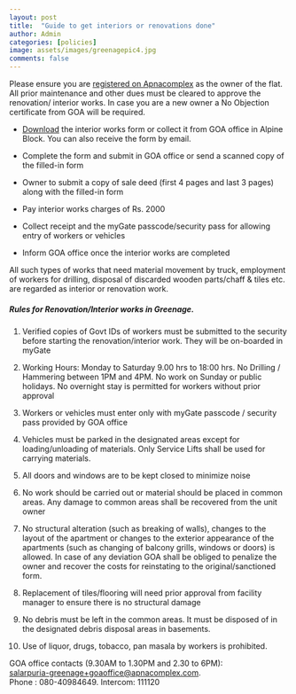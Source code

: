 ```yaml
---
layout: post
title:  "Guide to get interiors or renovations done"
author: Admin
categories: [policies]
image: assets/images/greenagepic4.jpg
comments: false
---
```


Please ensure you are <a href="{{ site.baseurl }}/registration/">registered on Apnacomplex</a> as the owner of the flat. All prior maintenance and other dues must be cleared to approve the renovation/ interior works. In case you are a new owner a No Objection certificate from GOA will be required.

* <a target="_blank" href="https://drive.google.com/file/d/12fiG53DochlPCA1zVKJmnHLsiYx1xzZ5/view?usp=sharing">Download</a> the interior works form or collect it from GOA office in Alpine Block. You can also receive the form by email.

* Complete the form and submit in GOA office or send a scanned copy of the filled-in form

* Owner to submit a copy of sale deed (first 4 pages and last 3 pages) along with the filled-in form 

* Pay interior works charges of Rs. 2000

* Collect receipt and the myGate passcode/security pass for allowing entry of workers or vehicles 

* Inform GOA office once the interior works are completed 

All such types of works that need material movement by truck, employment of workers for drilling, disposal of discarded wooden parts/chaff & tiles etc. are regarded as interior or renovation work. 

##### Rules for Renovation/Interior works in Greenage. 

1. Verified copies of Govt IDs of workers must be submitted to the security before starting the renovation/interior work. They will be on-boarded in myGate

2. Working Hours:​ Monday to Saturday 9.00 hrs to 18:00 hrs. No Drilling / Hammering between 1PM and 4PM. No work on Sunday or public holidays. No overnight stay is permitted for workers without prior approval

3. Workers or vehicles must enter only with myGate passcode / security pass provided by GOA office

4. Vehicles must be parked in the designated areas except for loading/unloading of materials. Only Service Lifts shall be used for carrying materials. 

5. ​All  doors and windows are to be kept closed to minimize noise

6. No work should be carried out or material should be placed in common areas.  Any damage to common areas shall be recovered from the unit owner

7. No structural alteration (such as breaking of walls), changes to the layout of the apartment or changes to the exterior appearance of the apartments (such as changing of balcony grills, windows or doors)  is allowed. In case of any deviation GOA shall be obliged to penalize the owner and recover the costs for reinstating to the original/sanctioned form.

8. Replacement of tiles/flooring will need prior approval from facility manager to ensure there is no structural damage

9. No debris must be left in the common areas. It must be disposed of in the designated debris disposal areas in basements. 

10. Use of liquor, drugs, tobacco, pan masala by workers is prohibited.

GOA office contacts (9.30AM to 1.30PM and 2.30 to 6PM):    
salarpuria-greenage+goaoffice@apnacomplex.com.    
Phone : 080-40984649. Intercom: 111120    

